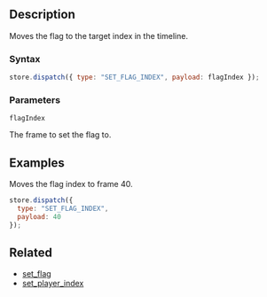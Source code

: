 ## Description

Moves the flag to the target index in the timeline.

### Syntax

```js
store.dispatch({ type: "SET_FLAG_INDEX", payload: flagIndex });
```

### Parameters

`flagIndex`

The frame to set the flag to.

## Examples

Moves the flag index to frame 40.

```js
store.dispatch({
  type: "SET_FLAG_INDEX",
  payload: 40
});
```

## Related

- [set_flag](./set_flag.md)
- [set_player_index](./set_player_index.md)
